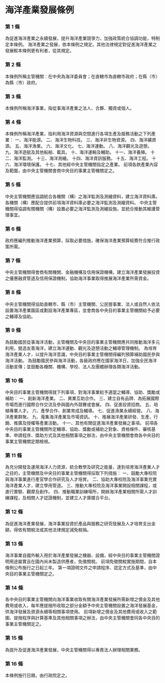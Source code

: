 # 海洋產業發展條例

### 第 1 條

為促進海洋產業之永續發展，提升海洋產業競爭力，加強政策統合協調功能，特制定本條例。
海洋產業之發展，依本條例之規定。其他法律規定對促進海洋產業之發展較本條例更有利者，從其規定。

### 第 2 條

本條例所稱主管機關：在中央為海洋委員會；在直轄市為直轄市政府；在縣（市）為縣（市）政府。

### 第 3 條

本條例所稱海洋事業，指從事海洋產業之法人、合夥、獨資或個人。

### 第 4 條

本條例所稱海洋產業，指利用海洋資源與空間進行各項生產及服務活動之下列產業：
一、海洋能源。
二、海洋生物科技。
三、海洋非生物資源。
四、海洋礦資源。
五、海洋漁業。
六、海洋文化。
七、海洋運動。
八、海洋觀光及遊憩。
九、海洋遊艇及其他船舶、載具。
十、海洋運輸及輔助。
十一、海洋養殖。
十二、海洋監測。
十三、海洋測繪。
十四、海洋資訊服務。
十五、海洋工程。
十六、海洋環境保護。
十七、其他經中央主管機關指定之產業。
前項各款產業內容及範圍，由中央主管機關會商中央目的事業主管機關定之。

### 第 5 條

中央主管機關應協調統合各機關（構）之海洋監測及測繪資料，建立海洋資料庫。
各機關（構）應配合提供前項海洋資料庫必要之海洋監測及測繪資料。
中央主管機關得協調有關機關（構）設置必要之海洋監測及測繪設施，並統合推動其維護管理事宜。

### 第 6 條

政府應編列推動海洋產業預算，採取必要措施，確保海洋產業預算經費符合推行政策所需。

### 第 7 條

中央主管機關得會商有關機關、金融機構及信用保證機構，建立海洋產業發展投資之優惠融資管道及信用保證機制，協助海洋事業取得推展海洋產業所需資金。

### 第 8 條

中央主管機關得協助直轄市、縣（市）主管機關、公民營事業、法人或自然人依法設置海洋產業園區或劃設海洋產業專區，並會商各中央目的事業主管機關給予必要之輔導及協助。

### 第 9 條

為鼓勵國民從事海洋活動，主管機關及中央目的事業主管機關應共同推動海洋多元利用，營造友善海洋，建立海洋運動、觀光及遊憩活動之輔導管理機制。
為培育海洋產業人才，以提升海洋意識，中央目的事業主管機關得編列預算補助國民參與海洋活動。
為鼓勵國民參與海洋活動，各級政府應在國家海洋日，加強全民海洋活動宣傳；並鼓勵各機關、機構、學校、法人及團體辦理各類海洋活動。

### 第 10 條

中央目的事業主管機關得就下列事項，對海洋事業給予適當之輔導、協助、獎勵或補助：
一、創新海洋產業。
二、異業互助合作。
三、建立自有品牌、為拓展國際市場而進行國際合作交流及參與國內外競賽或會展。
四、促進投資招商。
五、培植專業人才。
六、產學合作、創業育成及輔導。
七、促進漁業永續經營。
八、海洋產業群聚。
九、蒐集海洋產業及市場資訊。
十、推展海洋產業研發、生產、行銷、推廣及授權等產業活動。
十一、其他有關促進海洋產業發展之事項。
前項各中央目的事業主管機關所定輔導、協助、獎勵或補助之對象、資格條件、審核基準、申請程序、獎助方式及其他相關事項之辦法，由中央主管機關會商各中央目的事業主管機關定期檢視。

### 第 11 條

為充分開發及運用海洋人力資源，統合教學及研究之能量，達到培育海洋產業人才之目的，主管機關及中央目的事業主管機關得採取下列措施：
一、鼓勵大專校院與海洋事業進行產官學合作研究及人才培育。
二、協助大專校院及海洋事業充實海洋產業人才，建立學用管道。
三、推動大專校院及海洋事業開設相關課程，或進行實驗、觀摩及創作。
四、推動職業訓練場所，開辦海洋產業相關所需人才訓練課程，及相關人才認證機制，並建立人才庫媒合平台。

### 第 12 條

為促進海洋產業發展，海洋事業投資於產品與服務之研究發展及人才培育支出金額，得依有關稅法或其他法律規定減免稅捐。

### 第 13 條

海洋事業自國外輸入用於海洋產業發展之機器、設備，經中央目的事業主管機關證明用途屬實且在國內尚未製造供應者，免徵關稅。
前項免徵關稅實施期間，自本條例公布施行之日起三年。
第一項證明文件之申請程序、認定方式及基準，由中央目的事業主管機關定之。

### 第 14 條

各中央目的事業主管機關向海洋事業收取有關海洋產業發展所需新增之償金及其他費用或收入，每年應提撥所收取之部分金額予中央主管機關設置之海洋發展基金，供海洋發展及資源永續等相關事項使用。
前項新增之償金及其他費用或收入之範圍、提撥程序與計算基準及其他相關事項之辦法，由中央主管機關會同各中央目的事業主管機關定之。

### 第 15 條

為提升及促進海洋產業發展，中央主管機關得以專責法人辦理相關業務。

### 第 16 條

本條例施行日期，由行政院定之。
